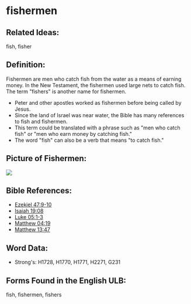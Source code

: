 # fishermen
## Related Ideas:

fish, fisher



## Definition:

Fishermen are men who catch fish from the water as a means of earning money. In the New Testament, the fishermen used large nets to catch fish. The term "fishers" is another name for fishermen.

* Peter and other apostles worked as fishermen before being called by Jesus.
* Since the land of Israel was near water, the Bible has many references to fish and fishermen.
* This term could be translated with a phrase such as "men who catch fish" or "men who earn money by catching fish."
* The word "fish" can also be a verb that means "to catch fish."

## Picture of Fishermen:

<a href="https://content.bibletranslationtools.org/WycliffeAssociates/en_tw/raw/branch/master/PNGs/f/Fishermen.png"><img src="https://content.bibletranslationtools.org/WycliffeAssociates/en_tw/raw/branch/master/PNGs/f/Fishermen.png" ></a>

## Bible References:

* [Ezekiel 47:9-10](rc://en/tn/help/ezk/47/09)
* [Isaiah 19:08](rc://en/tn/help/isa/19/08)
* [Luke 05:1-3](rc://en/tn/help/luk/05/01)
* [Matthew 04:19](rc://en/tn/help/mat/04/19)
* [Matthew 13:47](rc://en/tn/help/mat/13/47)

## Word Data:

* Strong's: H1728, H1770, H1771, H2271, G231

## Forms Found in the English ULB:

fish, fishermen, fishers


